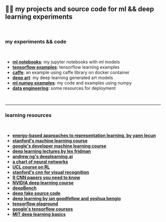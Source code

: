 ## 🧠🌸 my projects and source code for ml && deep learning experiments

<br>

### my experiments && code

<br>

* **[ml notebooks](ml_notebooks)**: my jupyter notebooks with ml models
* **[tensorflow examples](tensorflow_examples)**: tensorflow learning examples
* **[caffe](caffe)**: an example using caffe library on docker container
* **[deep art](deep_art)**: my deep learning generated art models
* **[ml numpy examples](numpy_examples)**: my code and examples using numpy
* **[data engineering](data-engineering)**: some resources for deployment

<br>


---------

### learning resources


<br>

* **[energy-based approaches to representation learning, by yann lecun](https://www.youtube.com/watch?v=m17B-cXcZFI&amp=&t=524s)**
* **[stanford's machine learning course](http://cs229.stanford.edu/)**
* **[google's developer machine learning course](https://developers.google.com/machine-learning)**
* **[deep learning lectures by lex fridman](https://www.youtube.com/watch?v=O5xeyoRL95U&list=PLrAXtmErZgOeiKm4sgNOknGvNjby9efdf)**
* **[andrew ng's deeplearning.ai](https://www.deeplearning.ai/deep-learning-specialization/)**
* **[a chart of neural networks](http://www.asimovinstitute.org/neural-network-zoo/)**
* **[UCL course on RL](http://www0.cs.ucl.ac.uk/staff/d.silver/web/Teaching.html)**
* **[stanford's cnn for visual recognition](http://cs231n.stanford.edu/)**
* **[9 CNN papers you need to know](https://adeshpande3.github.io/adeshpande3.github.io/The-9-Deep-Learning-Papers-You-Need-To-Know-About.html)**
* **[NVIDIA deep learning course](https://www.youtube.com/playlist?list=PL5B692fm6--tI-ijknnVZWbXU2H4JpSYe)**
* **[deepBench](https://github.com/baidu-research/DeepBench)**
* **[deep fake source code](https://github.com/deepfakes/faceswap/)**
* **[deep learning by ian goodfellow and yoshua bengio](http://www.deeplearningbook.org/)**
* **[tensorflow plaground](http://playground.tensorflow.org)**
* **[google's tensorflow courses](https://www.tensorflow.org/)**
* **[MIT deep learning basics](https://medium.com/tensorflow/mit-deep-learning-basics-introduction-and-overview-with-tensorflow-355bcd26baf0)**



